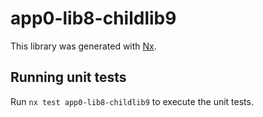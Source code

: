# app0-lib8-childlib9

This library was generated with [Nx](https://nx.dev).

## Running unit tests

Run `nx test app0-lib8-childlib9` to execute the unit tests.
